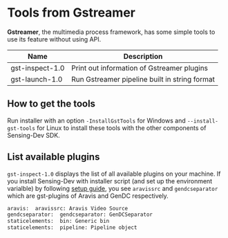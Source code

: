 # Tools from Gstreamer

**Gstreamer**, the multimedia process framework, has some simple tools to use its feature without using API.

| Name | Description |
| --------   | ------- |
| gst-inspect-1.0 | Print out information of Gstreamer plugins |
| gst-launch-1.0 | Run Gstreamer pipeline built in string format |

## How to get the tools

Run installer with an option `-InstallGstTools` for Windows and `--install-gst-tools` for Linux to install these tools with the other components of Sensing-Dev SDK.

## List available plugins

`gst-inspect-1.0` displays the list of all available plugins on your machine. If you install Sensing-Dev with installer script (and set up the environment varialble) by following [setup guide](../../startup-guide/software-stack.mdx), you see `aravissrc` and `gendcseparator` which are gst-plugins of Aravis and GenDC respectively. 

```bash
aravis:  aravissrc: Aravis Video Source
gendcseparator:  gendcseparator: GenDCSeparator
staticelements:  bin: Generic bin
staticelements:  pipeline: Pipeline object
```